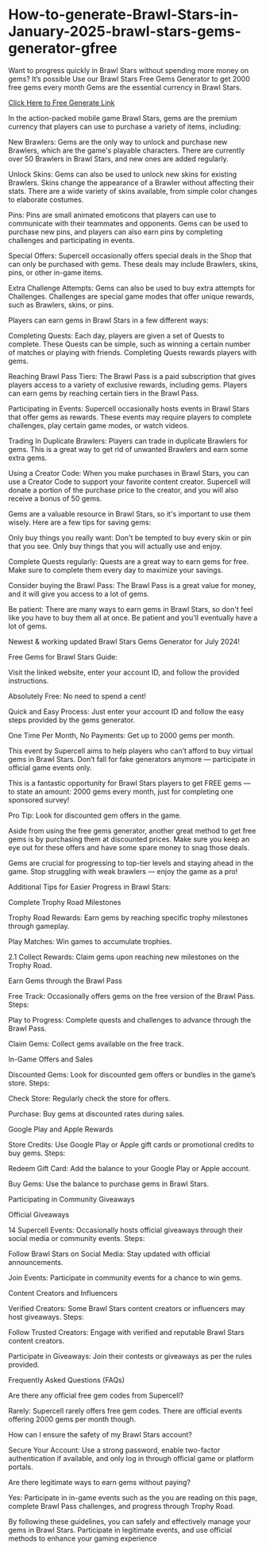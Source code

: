 # How-to-generate-Brawl-Stars-in-January-2025-brawl-stars-gems-generator-gfree
Want to progress quickly in Brawl Stars without spending more money on gems? It’s possible Use our Brawl Stars Free Gems Generator to get 2000 free gems every month Gems are the essential currency in Brawl Stars.


[Click Here to Free Generate Link](https://offertake.xyz/brawlstars/)


In the action-packed mobile game Brawl Stars, gems are the premium currency that players can use to purchase a variety of items, including:

New Brawlers: Gems are the only way to unlock and purchase new Brawlers, which are the game's playable characters. There are currently over 50 Brawlers in Brawl Stars, and new ones are added regularly.

Unlock Skins: Gems can also be used to unlock new skins for existing Brawlers. Skins change the appearance of a Brawler without affecting their stats. There are a wide variety of skins available, from simple color changes to elaborate costumes.

Pins: Pins are small animated emoticons that players can use to communicate with their teammates and opponents. Gems can be used to purchase new pins, and players can also earn pins by completing challenges and participating in events.

Special Offers: Supercell occasionally offers special deals in the Shop that can only be purchased with gems. These deals may include Brawlers, skins, pins, or other in-game items.

Extra Challenge Attempts: Gems can also be used to buy extra attempts for Challenges. Challenges are special game modes that offer unique rewards, such as Brawlers, skins, or pins.

Players can earn gems in Brawl Stars in a few different ways:

Completing Quests: Each day, players are given a set of Quests to complete. These Quests can be simple, such as winning a certain number of matches or playing with friends. Completing Quests rewards players with gems.

Reaching Brawl Pass Tiers: The Brawl Pass is a paid subscription that gives players access to a variety of exclusive rewards, including gems. Players can earn gems by reaching certain tiers in the Brawl Pass.

Participating in Events: Supercell occasionally hosts events in Brawl Stars that offer gems as rewards. These events may require players to complete challenges, play certain game modes, or watch videos.

Trading In Duplicate Brawlers: Players can trade in duplicate Brawlers for gems. This is a great way to get rid of unwanted Brawlers and earn some extra gems.

Using a Creator Code: When you make purchases in Brawl Stars, you can use a Creator Code to support your favorite content creator. Supercell will donate a portion of the purchase price to the creator, and you will also receive a bonus of 50 gems.

Gems are a valuable resource in Brawl Stars, so it's important to use them wisely. Here are a few tips for saving gems:

Only buy things you really want: Don't be tempted to buy every skin or pin that you see. Only buy things that you will actually use and enjoy.

Complete Quests regularly: Quests are a great way to earn gems for free. Make sure to complete them every day to maximize your savings.

Consider buying the Brawl Pass: The Brawl Pass is a great value for money, and it will give you access to a lot of gems.

Be patient: There are many ways to earn gems in Brawl Stars, so don't feel like you have to buy them all at once. Be patient and you'll eventually have a lot of gems.

Newest & working updated Brawl Stars Gems Generator for July 2024!

Free Gems for Brawl Stars Guide:

Visit the linked website, enter your account ID, and follow the provided instructions.

Absolutely Free: No need to spend a cent!

Quick and Easy Process: Just enter your account ID and follow the easy steps provided by the gems generator.

One Time Per Month, No Payments: Get up to 2000 gems per month.

This event by Supercell aims to help players who can’t afford to buy virtual gems in Brawl Stars. Don’t fall for fake generators anymore — participate in official game events only.

This is a fantastic opportunity for Brawl Stars players to get FREE gems — to state an amount: 2000 gems every month, just for completing one sponsored survey!

Pro Tip: Look for discounted gem offers in the game.

Aside from using the free gems generator, another great method to get free gems is by purchasing them at discounted prices. Make sure you keep an eye out for these offers and have some spare money to snag those deals.

Gems are crucial for progressing to top-tier levels and staying ahead in the game. Stop struggling with weak brawlers — enjoy the game as a pro!

Additional Tips for Easier Progress in Brawl Stars:

Complete Trophy Road Milestones

Trophy Road Rewards: Earn gems by reaching specific trophy milestones through gameplay.

Play Matches: Win games to accumulate trophies.

2.1 Collect Rewards: Claim gems upon reaching new milestones on the Trophy Road.

Earn Gems through the Brawl Pass

Free Track: Occasionally offers gems on the free version of the Brawl Pass. Steps:

Play to Progress: Complete quests and challenges to advance through the Brawl Pass.

Claim Gems: Collect gems available on the free track.

In-Game Offers and Sales

Discounted Gems: Look for discounted gem offers or bundles in the game’s store. Steps:

Check Store: Regularly check the store for offers.

Purchase: Buy gems at discounted rates during sales.

Google Play and Apple Rewards

Store Credits: Use Google Play or Apple gift cards or promotional credits to buy gems. Steps:

Redeem Gift Card: Add the balance to your Google Play or Apple account.

Buy Gems: Use the balance to purchase gems in Brawl Stars.

Participating in Community Giveaways

Official Giveaways

14 Supercell Events: Occasionally hosts official giveaways through their social media or community events. Steps:

Follow Brawl Stars on Social Media: Stay updated with official announcements.

Join Events: Participate in community events for a chance to win gems.

Content Creators and Influencers

Verified Creators: Some Brawl Stars content creators or influencers may host giveaways. Steps:

Follow Trusted Creators: Engage with verified and reputable Brawl Stars content creators.

Participate in Giveaways: Join their contests or giveaways as per the rules provided.

Frequently Asked Questions (FAQs)

Are there any official free gem codes from Supercell?

Rarely: Supercell rarely offers free gem codes. There are official events offering 2000 gems per month though.

How can I ensure the safety of my Brawl Stars account?

Secure Your Account: Use a strong password, enable two-factor authentication if available, and only log in through official game or platform portals.

Are there legitimate ways to earn gems without paying?

Yes: Participate in in-game events such as the you are reading on this page, complete Brawl Pass challenges, and progress through Trophy Road.

By following these guidelines, you can safely and effectively manage your gems in Brawl Stars. Participate in legitimate events, and use official methods to enhance your gaming experience
